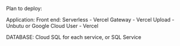 Plan to deploy:

Application:
    Front end: Serverless - Vercel
    Gateway - Vercel
    Upload - Unbutu or Google Cloud
    User - Vercel

DATABASE:
    Cloud SQL for each service, or SQL Service